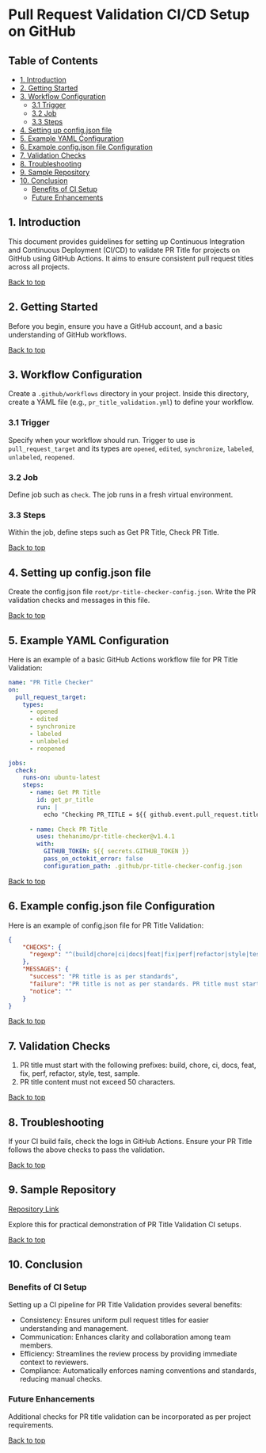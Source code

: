 
# Pull Request Validation CI/CD Setup on GitHub

## Table of Contents

- [1. Introduction](#1-introduction)
- [2. Getting Started](#2-getting-started)
- [3. Workflow Configuration](#3-workflow-configuration)
  - [3.1 Trigger](#31-trigger)
  - [3.2 Job](#32-job)
  - [3.3 Steps](#33-steps)
- [4. Setting up config.json file](#4-setting-up-configjson-file)
- [5. Example YAML Configuration](#5-example-yaml-configuration)
- [6. Example config.json file Configuration](#6-example-configjson-file-configuration)
- [7. Validation Checks](#7-validation-checks)
- [8. Troubleshooting](#8-troubleshooting)
- [9. Sample Repository](#9-sample-repository)
- [10. Conclusion](#10-conclusion)
  - [Benefits of CI Setup](#benefits-of-ci-setup)
  - [Future Enhancements](#future-enhancements)

## 1. Introduction

This document provides guidelines for setting up Continuous Integration and Continuous Deployment (CI/CD) to validate PR Title for projects on GitHub using GitHub Actions. It aims to ensure consistent pull request titles across all projects.

[Back to top](#table-of-contents)

## 2. Getting Started

Before you begin, ensure you have a GitHub account, and a basic understanding of GitHub workflows.

[Back to top](#table-of-contents)

## 3. Workflow Configuration

Create a `.github/workflows` directory in your project. Inside this directory, create a YAML file (e.g., `pr_title_validation.yml`) to define your workflow.

### 3.1 Trigger

Specify when your workflow should run. Trigger to use is `pull_request_target` and its types are `opened`, `edited`, `synchronize`, `labeled`, `unlabeled`, `reopened`.

### 3.2 Job

Define job such as `check`. The job runs in a fresh virtual environment.

### 3.3 Steps

Within the job, define steps such as Get PR Title, Check PR Title.

[Back to top](#table-of-contents)

## 4. Setting up config.json file

Create the config.json file `root/pr-title-checker-config.json`. Write the PR validation checks and messages in this file.

[Back to top](#table-of-contents)

## 5. Example YAML Configuration

Here is an example of a basic GitHub Actions workflow file for PR Title Validation:

```yaml
name: "PR Title Checker"
on:
  pull_request_target:
    types:
      - opened
      - edited
      - synchronize
      - labeled
      - unlabeled
      - reopened

jobs:
  check:
    runs-on: ubuntu-latest
    steps:
      - name: Get PR Title
        id: get_pr_title
        run: |
          echo "Checking PR_TITLE = ${{ github.event.pull_request.title }}"
      
      - name: Check PR Title
        uses: thehanimo/pr-title-checker@v1.4.1
        with:
          GITHUB_TOKEN: ${{ secrets.GITHUB_TOKEN }}
          pass_on_octokit_error: false
          configuration_path: .github/pr-title-checker-config.json
```

[Back to top](#table-of-contents)

## 6. Example config.json file Configuration

Here is an example of config.json file for PR Title Validation:

```json
{
    "CHECKS": {
      "regexp": "^(build|chore|ci|docs|feat|fix|perf|refactor|style|test|sample): [a-zA-Z0-9 ]{0,50}$"
    },
    "MESSAGES": {
      "success": "PR title is as per standards",
      "failure": "PR title is not as per standards. PR title must start with one of the following prefixes: build, chore, ci, docs, feat, fix, perf, refactor, style, test, sample. PR title content must not exceed 50 characters.",
      "notice": ""
    }
}
```

[Back to top](#table-of-contents)

## 7. Validation Checks

1. PR title must start with the following prefixes: build, chore, ci, docs, feat, fix, perf, refactor, style, test, sample.
2. PR title content must not exceed 50 characters.

[Back to top](#table-of-contents)

## 8. Troubleshooting

If your CI build fails, check the logs in GitHub Actions. Ensure your PR Title follows the above checks to pass the validation.

[Back to top](#table-of-contents)

## 9. Sample Repository

[Repository Link](https://github.com/sujoy-pal144/DevOps-Test-Repo)

Explore this for practical demonstration of PR Title Validation CI setups.

[Back to top](#table-of-contents)

## 10. Conclusion

### Benefits of CI Setup

Setting up a CI pipeline for PR Title Validation provides several benefits:

- Consistency: Ensures uniform pull request titles for easier understanding and management.
- Communication: Enhances clarity and collaboration among team members.
- Efficiency: Streamlines the review process by providing immediate context to reviewers.
- Compliance: Automatically enforces naming conventions and standards, reducing manual checks.

### Future Enhancements

Additional checks for PR title validation can be incorporated as per project requirements.

[Back to top](#table-of-contents)
